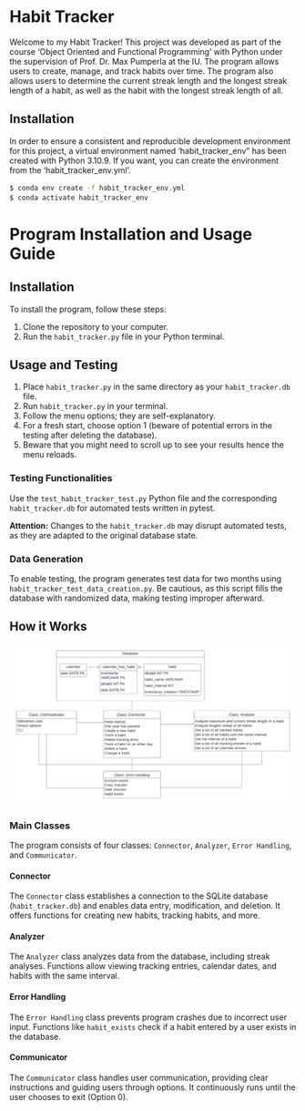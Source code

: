 # Habit Tracker

Welcome to my Habit Tracker! This project was developed as part of the course ‘Object Oriented and Functional Programming’ with Python under the supervision of Prof. Dr. Max Pumperla at the IU. The program allows users to create, manage, and track habits over time. The program also allows users to determine the current streak length and the longest streak length of a habit, as well as the habit with the longest streak length of all.

## Installation

In order to ensure a consistent and reproducible development environment for this project, a virtual environment named ‘habit_tracker_env” has been created with Python 3.10.9. If you want, you can create the environment from the ‘habit_tracker_env.yml’.

```bash
$ conda env create -f habit_tracker_env.yml
$ conda activate habit_tracker_env
```

# Program Installation and Usage Guide

## Installation

To install the program, follow these steps:

1. Clone the repository to your computer.
2. Run the `habit_tracker.py` file in your Python terminal.

## Usage and Testing

1. Place `habit_tracker.py` in the same directory as your `habit_tracker.db` file.
2. Run `habit_tracker.py` in your terminal.
3. Follow the menu options; they are self-explanatory.
4. For a fresh start, choose option 1 (beware of potential errors in the testing after deleting the database).
5. Beware that you might need to scroll up to see your results hence the menu reloads.

### Testing Functionalities

Use the `test_habit_tracker_test.py` Python file and the corresponding `habit_tracker.db` for automated tests written in pytest.

**Attention:** Changes to the `habit_tracker.db` may disrupt automated tests, as they are adapted to the original database state.

### Data Generation

To enable testing, the program generates test data for two months using `habit_tracker_test_data_creation.py`. Be cautious, as this script fills the database with randomized data, making testing improper afterward.

## How it Works


![Local Image](class_diagram.png)
### Main Classes

The program consists of four classes: `Connector`, `Analyzer`, `Error Handling`, and `Communicator`.

#### Connector

The `Connector` class establishes a connection to the SQLite database (`habit_tracker.db`) and enables data entry, modification, and deletion. It offers functions for creating new habits, tracking habits, and more.

#### Analyzer

The `Analyzer` class analyzes data from the database, including streak analyses. Functions allow viewing tracking entries, calendar dates, and habits with the same interval.

#### Error Handling

The `Error Handling` class prevents program crashes due to incorrect user input. Functions like `habit_exists` check if a habit entered by a user exists in the database.

#### Communicator

The `Communicator` class handles user communication, providing clear instructions and guiding users through options. It continuously runs until the user chooses to exit (Option 0).

